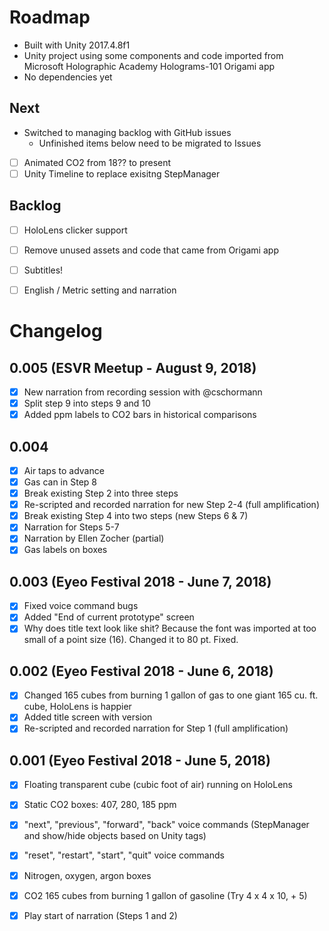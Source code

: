 # Roadmap

- Built with Unity 2017.4.8f1
- Unity project using some components and code imported from Microsoft Holographic Academy Holograms-101 Origami app
- No dependencies yet

## Next
* Switched to managing backlog with GitHub issues
  * Unfinished items below need to be migrated to Issues
- [ ] Animated CO2 from 18?? to present
- [ ] Unity Timeline to replace exisitng StepManager

## Backlog
- [ ] HoloLens clicker support
- [ ] Remove unused assets and code that came from Origami app
- [ ] Subtitles!
- [ ] English / Metric setting and narration


# Changelog

## 0.005 (ESVR Meetup - August 9, 2018)
- [x] New narration from recording session with @cschormann
- [x] Split step 9 into steps 9 and 10
- [x] Added ppm labels to CO2 bars in historical comparisons

## 0.004
- [x] Air taps to advance
- [x] Gas can in Step 8
- [x] Break existing Step 2 into three steps
- [x] Re-scripted and recorded narration for new Step 2-4 (full amplification)
- [x] Break existing Step 4 into two steps (new Steps 6 & 7)
- [x] Narration for Steps 5-7
- [x] Narration by Ellen Zocher (partial)
- [x] Gas labels on boxes

## 0.003 (Eyeo Festival 2018 - June 7, 2018)
- [x] Fixed voice command bugs
- [x] Added "End of current prototype" screen
- [x] Why does title text look like shit? Because the font was imported at too small of a point size (16). Changed it to 80 pt. Fixed.

## 0.002 (Eyeo Festival 2018 - June 6, 2018)
- [x] Changed 165 cubes from burning 1 gallon of gas to one giant 165 cu. ft. cube, HoloLens is happier
- [x] Added title screen with version
- [x] Re-scripted and recorded narration for Step 1 (full amplification)

## 0.001 (Eyeo Festival 2018 - June 5, 2018)
- [x] Floating transparent cube (cubic foot of air) running on HoloLens
- [x] Static CO2 boxes: 407, 280, 185 ppm
- [x] "next", "previous", "forward", "back" voice commands (StepManager and show/hide objects based on Unity tags)
- [x] "reset", "restart", "start", "quit" voice commands
- [x] Nitrogen, oxygen, argon boxes
- [x] CO2 165 cubes from burning 1 gallon of gasoline (Try 4 x 4 x 10, + 5)
- [x] Play start of narration (Steps 1 and 2)

